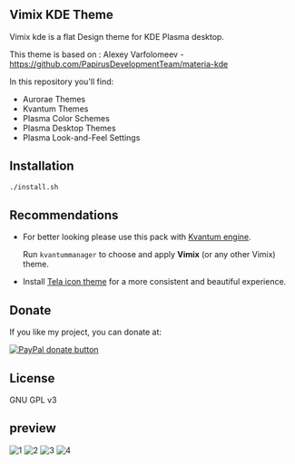 ## Vimix KDE Theme

Vimix kde is a flat Design theme for KDE Plasma desktop.

This theme is based on :
Alexey Varfolomeev - https://github.com/PapirusDevelopmentTeam/materia-kde

In this repository you'll find:

- Aurorae Themes
- Kvantum Themes
- Plasma Color Schemes
- Plasma Desktop Themes
- Plasma Look-and-Feel Settings

## Installation

```sh
./install.sh
```

## Recommendations

- For better looking please use this pack with [Kvantum engine](https://github.com/tsujan/Kvantum/tree/master/Kvantum).

  Run `kvantummanager` to choose and apply **Vimix** (or any other Vimix) theme.

- Install [Tela icon theme](https://github.com/vinceliuice/Tela-icon-theme) for a more consistent and beautiful experience.

## Donate

If you like my project, you can donate at:

<span class="paypal"><a href="https://www.paypal.me/vinceliuice" title="Donate to this project using Paypal"><img src="https://www.paypalobjects.com/webstatic/mktg/Logo/pp-logo-100px.png" alt="PayPal donate button" /></a></span>

## License

GNU GPL v3

## preview

![1](https://github.com/vinceliuice/Vimix-kde/blob/master/plasma/look-and-feel/com.github.vinceliuice.Vimix/contents/previews/fullscreenpreview.jpg?raw=true)
![2](https://github.com/vinceliuice/Vimix-kde/blob/master/plasma/look-and-feel/com.github.vinceliuice.Vimix-Doder/contents/previews/fullscreenpreview.jpg?raw=true)
![3](https://github.com/vinceliuice/Vimix-kde/blob/master/plasma/look-and-feel/com.github.vinceliuice.Vimix-Beryl/contents/previews/fullscreenpreview.jpg?raw=true)
![4](https://github.com/vinceliuice/Vimix-kde/blob/master/plasma/look-and-feel/com.github.vinceliuice.Vimix-Ruby/contents/previews/fullscreenpreview.jpg?raw=true)
